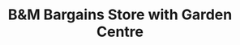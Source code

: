 ---
title: "B&M Bargains Store with Garden Centre"
url: /inverness/bandm-bargains-store-with-garden-centre/
shop: houseware
---